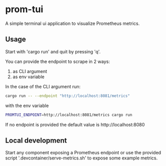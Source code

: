 # prom-tui

A simple terminal ui application to visualize Prometheus metrics.

## Usage

Start with 'cargo run' and quit by pressing 'q'.

You can provide the endpoint to scrape in 2 ways:
  1. as CLI argument
  2. as env variable

In the case of the CLI argument run:

```bash
cargo run -- --endpoint "http://localhost:8081/metrics"
```

with the env variable
```bash
PROMTUI_ENDPOINT=http://localhost:8081/metrics cargo run
```

If no endpoint is provided the default value is http://localhost:8080

## Local development

Start any component exposing a Prometheus endpoint or use the provided script '.devcontainer/serve-metrics.sh' to expose some example metrics.
